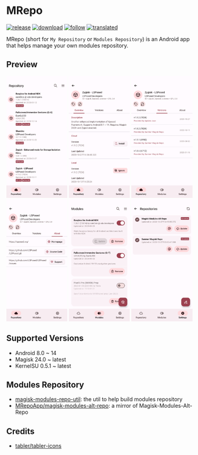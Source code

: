 # MRepo
[![release](https://img.shields.io/github/v/release/MRepoApp/MRepo?label=release&color=red)](https://github.com/MRepoApp/MRepo/releases) [![download](https://shields.io/github/downloads/MRepoApp/MRepo/total?label=download)](https://github.com/MRepoApp/MRepo/releases/latest) [![follow](https://img.shields.io/badge/Telegram-blue.svg?label=follow)](https://t.me/mrepo_news) [![translated](https://weblate.sanmer.dev/widgets/mrepo/-/svg-badge.svg)](https://weblate.sanmer.dev/engage/mrepo/)

MRepo (short for `My Repository` or `Modules Repository`) is an Android app that helps manage your own modules repository.

## Preview
<p><img src="fastlane/metadata/android/en-US/images/phoneScreenshots/1.png" width="32%" /> <img src="fastlane/metadata/android/en-US/images/phoneScreenshots/2.png" width="32%" /> <img src="fastlane/metadata/android/en-US/images/phoneScreenshots/3.png" width="32%" />
<img src="fastlane/metadata/android/en-US/images/phoneScreenshots/4.png" width="32%" /> <img src="fastlane/metadata/android/en-US/images/phoneScreenshots/5.png" width="32%" /> <img src="fastlane/metadata/android/en-US/images/phoneScreenshots/6.png" width="32%" /></p>

## Supported Versions
- Android 8.0 ~ 14
- Magisk 24.0 ~ latest
- KernelSU 0.5.1 ~ latest

## Modules Repository
 - [magisk-modules-repo-util](https://github.com/MRepoApp/magisk-modules-repo-util): the util to help build modules repository
 - [MRepoApp/magisk-modules-alt-repo](https://github.com/MRepoApp/magisk-modules-alt-repo): a mirror of Magisk-Modules-Alt-Repo

## Credits
 - [tabler/tabler-icons](https://github.com/tabler/tabler-icons.git)